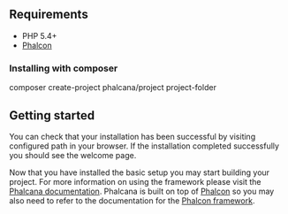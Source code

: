 ## Requirements

 - PHP 5.4+
 - [Phalcon](http://phalconphp.com/en/download)


### Installing with composer

composer create-project phalcana/project project-folder


## Getting started

You can check that your installation has been successful by visiting configured path in your browser. If the installation completed successfully you should see the welcome page.

Now that you have installed the basic setup you may start building your project. For more information on using the framework please visit the [Phalcana documentation](http://phalcana.com/guide). Phalcana is built on top of [Phalcon](http://phalconphp.com/en/download) so you may also need to refer to the documentation for the [Phalcon framework](http://docs.phalconphp.com/).
